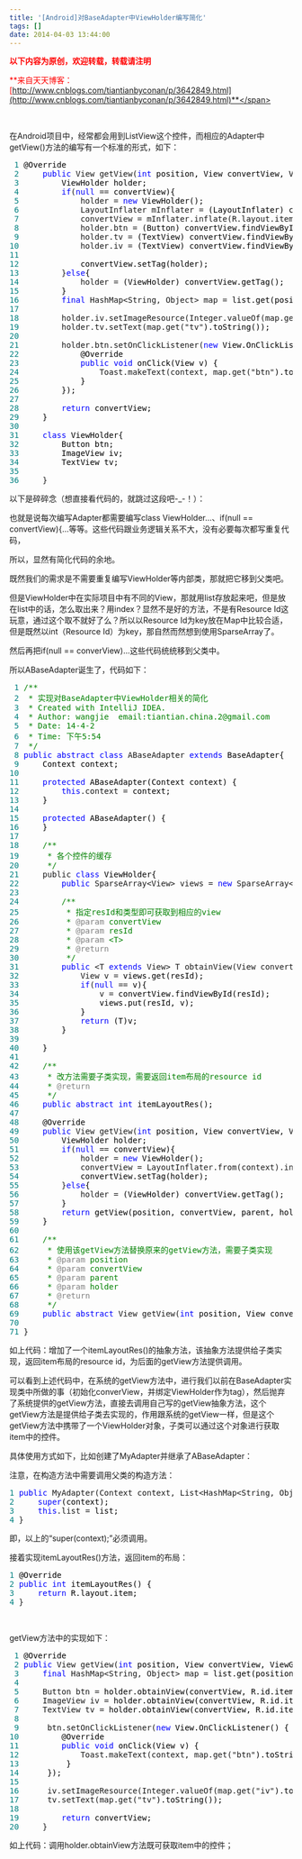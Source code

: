 ```yaml
---
title: '[Android]对BaseAdapter中ViewHolder编写简化'
tags: []
date: 2014-04-03 13:44:00
---
```


<span style="color: #ff0000;">**以下内容为原创，欢迎转载，转载请注明**</span>

<span style="color: #ff0000;">**来自天天博客：[http://www.cnblogs.com/tiantianbyconan/p/3642849.html](http://www.cnblogs.com/tiantianbyconan/p/3642849.html)**</span>

&nbsp;

在Android项目中，经常都会用到ListView这个控件，而相应的Adapter中getView()方法的编写有一个标准的形式，如下：

<div class="cnblogs_code">
<pre><span style="color: #008080;"> 1</span> <span style="color: #000000;">@Override
</span><span style="color: #008080;"> 2</span>     <span style="color: #0000ff;">public</span> View getView(<span style="color: #0000ff;">int</span><span style="color: #000000;"> position, View convertView, ViewGroup parent) {
</span><span style="color: #008080;"> 3</span> <span style="color: #000000;">        ViewHolder holder;
</span><span style="color: #008080;"> 4</span>         <span style="color: #0000ff;">if</span>(<span style="color: #0000ff;">null</span> ==<span style="color: #000000;"> convertView){
</span><span style="color: #008080;"> 5</span>             holder = <span style="color: #0000ff;">new</span><span style="color: #000000;"> ViewHolder();
</span><span style="color: #008080;"> 6</span>             LayoutInflater mInflater =<span style="color: #000000;"> (LayoutInflater) context.getSystemService(Context.LAYOUT_INFLATER_SERVICE);
</span><span style="color: #008080;"> 7</span>             convertView = mInflater.inflate(R.layout.item, <span style="color: #0000ff;">null</span><span style="color: #000000;">);
</span><span style="color: #008080;"> 8</span>             holder.btn =<span style="color: #000000;"> (Button) convertView.findViewById(R.id.btn);
</span><span style="color: #008080;"> 9</span>             holder.tv =<span style="color: #000000;"> (TextView) convertView.findViewById(R.id.tv);
</span><span style="color: #008080;">10</span>             holder.iv =<span style="color: #000000;"> (TextView) convertView.findViewById(R.id.iv);
</span><span style="color: #008080;">11</span> 
<span style="color: #008080;">12</span> <span style="color: #000000;">            convertView.setTag(holder);
</span><span style="color: #008080;">13</span>         }<span style="color: #0000ff;">else</span><span style="color: #000000;">{
</span><span style="color: #008080;">14</span>             holder =<span style="color: #000000;"> (ViewHolder) convertView.getTag();
</span><span style="color: #008080;">15</span> <span style="color: #000000;">        }
</span><span style="color: #008080;">16</span>         <span style="color: #0000ff;">final</span> HashMap&lt;String, Object&gt; map =<span style="color: #000000;"> list.get(position);
</span><span style="color: #008080;">17</span> 
<span style="color: #008080;">18</span>         holder.iv.setImageResource(Integer.valueOf(map.get("iv"<span style="color: #000000;">).toString()));
</span><span style="color: #008080;">19</span>         holder.tv.setText(map.get("tv"<span style="color: #000000;">).toString());
</span><span style="color: #008080;">20</span> 
<span style="color: #008080;">21</span>         holder.btn.setOnClickListener(<span style="color: #0000ff;">new</span><span style="color: #000000;"> View.OnClickListener() {
</span><span style="color: #008080;">22</span> <span style="color: #000000;">            @Override
</span><span style="color: #008080;">23</span>             <span style="color: #0000ff;">public</span> <span style="color: #0000ff;">void</span><span style="color: #000000;"> onClick(View v) {
</span><span style="color: #008080;">24</span>                 Toast.makeText(context, map.get("btn"<span style="color: #000000;">).toString(), Toast.LENGTH_SHORT).show();
</span><span style="color: #008080;">25</span> <span style="color: #000000;">            }
</span><span style="color: #008080;">26</span> <span style="color: #000000;">        });
</span><span style="color: #008080;">27</span> 
<span style="color: #008080;">28</span>         <span style="color: #0000ff;">return</span><span style="color: #000000;"> convertView;
</span><span style="color: #008080;">29</span> <span style="color: #000000;">    }
</span><span style="color: #008080;">30</span> 
<span style="color: #008080;">31</span>     <span style="color: #0000ff;">class</span><span style="color: #000000;"> ViewHolder{
</span><span style="color: #008080;">32</span> <span style="color: #000000;">        Button btn;
</span><span style="color: #008080;">33</span> <span style="color: #000000;">        ImageView iv;
</span><span style="color: #008080;">34</span> <span style="color: #000000;">        TextView tv;
</span><span style="color: #008080;">35</span> 
<span style="color: #008080;">36</span>     }</pre>
</div>

以下是碎碎念（想直接看代码的，就跳过这段吧-_-！）：

也就是说每次编写Adapter都需要编写class ViewHolder...、if(null == convertView){...等等。这些代码跟业务逻辑关系不大，没有必要每次都写重复代码，

所以，显然有简化代码的余地。

既然我们的需求是不需要重复编写ViewHolder等内部类，那就把它移到父类吧。

但是ViewHolder中在实际项目中有不同的View，那就用list存放起来吧，但是放在list中的话，怎么取出来？用index？显然不是好的方法，不是有Resource Id这玩意，通过这个取不就好了么？所以以Resource Id为key放在Map中比较合适，但是既然以int（Resource Id）为key，那自然而然想到使用SparseArray了。

然后再把if(null == converView)...这些代码统统移到父类中。

所以ABaseAdapter诞生了，代码如下：

<div class="cnblogs_code">
<pre><span style="color: #008080;"> 1</span> <span style="color: #008000;">/**</span>
<span style="color: #008080;"> 2</span> <span style="color: #008000;"> * 实现对BaseAdapter中ViewHolder相关的简化
</span><span style="color: #008080;"> 3</span> <span style="color: #008000;"> * Created with IntelliJ IDEA.
</span><span style="color: #008080;"> 4</span> <span style="color: #008000;"> * Author: wangjie  email:tiantian.china.2@gmail.com
</span><span style="color: #008080;"> 5</span> <span style="color: #008000;"> * Date: 14-4-2
</span><span style="color: #008080;"> 6</span> <span style="color: #008000;"> * Time: 下午5:54
</span><span style="color: #008080;"> 7</span>  <span style="color: #008000;">*/</span>
<span style="color: #008080;"> 8</span> <span style="color: #0000ff;">public</span> <span style="color: #0000ff;">abstract</span> <span style="color: #0000ff;">class</span> ABaseAdapter <span style="color: #0000ff;">extends</span><span style="color: #000000;"> BaseAdapter{
</span><span style="color: #008080;"> 9</span> <span style="color: #000000;">    Context context;
</span><span style="color: #008080;">10</span> 
<span style="color: #008080;">11</span>     <span style="color: #0000ff;">protected</span><span style="color: #000000;"> ABaseAdapter(Context context) {
</span><span style="color: #008080;">12</span>         <span style="color: #0000ff;">this</span>.context =<span style="color: #000000;"> context;
</span><span style="color: #008080;">13</span> <span style="color: #000000;">    }
</span><span style="color: #008080;">14</span> 
<span style="color: #008080;">15</span>     <span style="color: #0000ff;">protected</span><span style="color: #000000;"> ABaseAdapter() {
</span><span style="color: #008080;">16</span> <span style="color: #000000;">    }
</span><span style="color: #008080;">17</span> 
<span style="color: #008080;">18</span>     <span style="color: #008000;">/**</span>
<span style="color: #008080;">19</span> <span style="color: #008000;">     * 各个控件的缓存
</span><span style="color: #008080;">20</span>      <span style="color: #008000;">*/</span>
<span style="color: #008080;">21</span>     public <span style="color: #0000ff;">class</span><span style="color: #000000;"> ViewHolder{
</span><span style="color: #008080;">22</span>         <span style="color: #0000ff;">public</span> SparseArray&lt;View&gt; views = <span style="color: #0000ff;">new</span> SparseArray&lt;View&gt;<span style="color: #000000;">();
</span><span style="color: #008080;">23</span> 
<span style="color: #008080;">24</span>         <span style="color: #008000;">/**</span>
<span style="color: #008080;">25</span> <span style="color: #008000;">         * 指定resId和类型即可获取到相应的view
</span><span style="color: #008080;">26</span> <span style="color: #008000;">         * </span><span style="color: #808080;">@param</span><span style="color: #008000;"> convertView
</span><span style="color: #008080;">27</span> <span style="color: #008000;">         * </span><span style="color: #808080;">@param</span><span style="color: #008000;"> resId
</span><span style="color: #008080;">28</span> <span style="color: #008000;">         * </span><span style="color: #808080;">@param</span><span style="color: #008000;"> &lt;T&gt;
</span><span style="color: #008080;">29</span> <span style="color: #008000;">         * </span><span style="color: #808080;">@return</span>
<span style="color: #008080;">30</span>          <span style="color: #008000;">*/</span>
<span style="color: #008080;">31</span>         <span style="color: #0000ff;">public</span> &lt;T <span style="color: #0000ff;">extends</span> View&gt; T obtainView(View convertView, <span style="color: #0000ff;">int</span><span style="color: #000000;"> resId){
</span><span style="color: #008080;">32</span>             View v =<span style="color: #000000;"> views.get(resId);
</span><span style="color: #008080;">33</span>             <span style="color: #0000ff;">if</span>(<span style="color: #0000ff;">null</span> ==<span style="color: #000000;"> v){
</span><span style="color: #008080;">34</span>                 v =<span style="color: #000000;"> convertView.findViewById(resId);
</span><span style="color: #008080;">35</span> <span style="color: #000000;">                views.put(resId, v);
</span><span style="color: #008080;">36</span> <span style="color: #000000;">            }
</span><span style="color: #008080;">37</span>             <span style="color: #0000ff;">return</span><span style="color: #000000;"> (T)v;
</span><span style="color: #008080;">38</span> <span style="color: #000000;">        }
</span><span style="color: #008080;">39</span> 
<span style="color: #008080;">40</span> <span style="color: #000000;">    }
</span><span style="color: #008080;">41</span> 
<span style="color: #008080;">42</span>     <span style="color: #008000;">/**</span>
<span style="color: #008080;">43</span> <span style="color: #008000;">     * 改方法需要子类实现，需要返回item布局的resource id
</span><span style="color: #008080;">44</span> <span style="color: #008000;">     * </span><span style="color: #808080;">@return</span>
<span style="color: #008080;">45</span>      <span style="color: #008000;">*/</span>
<span style="color: #008080;">46</span>     <span style="color: #0000ff;">public</span> <span style="color: #0000ff;">abstract</span> <span style="color: #0000ff;">int</span><span style="color: #000000;"> itemLayoutRes();
</span><span style="color: #008080;">47</span> 
<span style="color: #008080;">48</span> <span style="color: #000000;">    @Override
</span><span style="color: #008080;">49</span>     <span style="color: #0000ff;">public</span> View getView(<span style="color: #0000ff;">int</span><span style="color: #000000;"> position, View convertView, ViewGroup parent) {
</span><span style="color: #008080;">50</span> <span style="color: #000000;">        ViewHolder holder;
</span><span style="color: #008080;">51</span>         <span style="color: #0000ff;">if</span>(<span style="color: #0000ff;">null</span> ==<span style="color: #000000;"> convertView){
</span><span style="color: #008080;">52</span>             holder = <span style="color: #0000ff;">new</span><span style="color: #000000;"> ViewHolder();
</span><span style="color: #008080;">53</span>             convertView = LayoutInflater.from(context).inflate(itemLayoutRes(), <span style="color: #0000ff;">null</span><span style="color: #000000;">);
</span><span style="color: #008080;">54</span> <span style="color: #000000;">            convertView.setTag(holder);
</span><span style="color: #008080;">55</span>         }<span style="color: #0000ff;">else</span><span style="color: #000000;">{
</span><span style="color: #008080;">56</span>             holder =<span style="color: #000000;"> (ViewHolder) convertView.getTag();
</span><span style="color: #008080;">57</span> <span style="color: #000000;">        }
</span><span style="color: #008080;">58</span>         <span style="color: #0000ff;">return</span><span style="color: #000000;"> getView(position, convertView, parent, holder);
</span><span style="color: #008080;">59</span> <span style="color: #000000;">    }
</span><span style="color: #008080;">60</span> 
<span style="color: #008080;">61</span>     <span style="color: #008000;">/**</span>
<span style="color: #008080;">62</span> <span style="color: #008000;">     * 使用该getView方法替换原来的getView方法，需要子类实现
</span><span style="color: #008080;">63</span> <span style="color: #008000;">     * </span><span style="color: #808080;">@param</span><span style="color: #008000;"> position
</span><span style="color: #008080;">64</span> <span style="color: #008000;">     * </span><span style="color: #808080;">@param</span><span style="color: #008000;"> convertView
</span><span style="color: #008080;">65</span> <span style="color: #008000;">     * </span><span style="color: #808080;">@param</span><span style="color: #008000;"> parent
</span><span style="color: #008080;">66</span> <span style="color: #008000;">     * </span><span style="color: #808080;">@param</span><span style="color: #008000;"> holder
</span><span style="color: #008080;">67</span> <span style="color: #008000;">     * </span><span style="color: #808080;">@return</span>
<span style="color: #008080;">68</span>      <span style="color: #008000;">*/</span>
<span style="color: #008080;">69</span>     <span style="color: #0000ff;">public</span> <span style="color: #0000ff;">abstract</span> View getView(<span style="color: #0000ff;">int</span><span style="color: #000000;"> position, View convertView, ViewGroup parent, ViewHolder holder);
</span><span style="color: #008080;">70</span> 
<span style="color: #008080;">71</span> }</pre>
</div>

如上代码：增加了一个itemLayoutRes()的抽象方法，该抽象方法提供给子类实现，返回item布局的resource id，为后面的getView方法提供调用。

可以看到上述代码中，在系统的getView方法中，进行我们以前在BaseAdapter实现类中所做的事（初始化converView，并绑定ViewHolder作为tag），然后抛弃了系统提供的getView方法，直接去调用自己写的getView抽象方法，这个getView方法是提供给子类去实现的，作用跟系统的getView一样，但是这个getView方法中携带了一个ViewHolder对象，子类可以通过这个对象进行获取item中的控件。

具体使用方式如下，比如创建了MyAdapter并继承了ABaseAdapter：

注意，在构造方法中需要调用父类的构造方法：

<div class="cnblogs_code">
<pre><span style="color: #008080;">1</span> <span style="color: #0000ff;">public</span> MyAdapter(Context context, List&lt;HashMap&lt;String, Object&gt;&gt;<span style="color: #000000;"> list) {
</span><span style="color: #008080;">2</span>     <span style="color: #0000ff;">super</span><span style="color: #000000;">(context);
</span><span style="color: #008080;">3</span>     <span style="color: #0000ff;">this</span>.list =<span style="color: #000000;"> list;
</span><span style="color: #008080;">4</span> }</pre>
</div>

即，以上的&ldquo;super(context);&rdquo;必须调用。

接着实现itemLayoutRes()方法，返回item的布局：

<div class="cnblogs_code">
<pre><span style="color: #008080;">1</span> <span style="color: #000000;">@Override
</span><span style="color: #008080;">2</span> <span style="color: #0000ff;">public</span> <span style="color: #0000ff;">int</span><span style="color: #000000;"> itemLayoutRes() {
</span><span style="color: #008080;">3</span>     <span style="color: #0000ff;">return</span><span style="color: #000000;"> R.layout.item;
</span><span style="color: #008080;">4</span> }</pre>
</div>

&nbsp;

getView方法中的实现如下：

<div class="cnblogs_code">
<pre><span style="color: #008080;"> 1</span> <span style="color: #000000;">@Override
</span><span style="color: #008080;"> 2</span> <span style="color: #0000ff;">public</span> View getView(<span style="color: #0000ff;">int</span><span style="color: #000000;"> position, View convertView, ViewGroup parent, ViewHolder holder) {
</span><span style="color: #008080;"> 3</span>     <span style="color: #0000ff;">final</span> HashMap&lt;String, Object&gt; map =<span style="color: #000000;"> list.get(position);
</span><span style="color: #008080;"> 4</span> 
<span style="color: #008080;"> 5</span>     Button btn =<span style="color: #000000;"> holder.obtainView(convertView, R.id.item_btn);
</span><span style="color: #008080;"> 6</span>     ImageView iv =<span style="color: #000000;"> holder.obtainView(convertView, R.id.item_iv);
</span><span style="color: #008080;"> 7</span>     TextView tv =<span style="color: #000000;"> holder.obtainView(convertView, R.id.item_tv);
</span><span style="color: #008080;"> 8</span> 
<span style="color: #008080;"> 9</span>      btn.setOnClickListener(<span style="color: #0000ff;">new</span><span style="color: #000000;"> View.OnClickListener() {
</span><span style="color: #008080;">10</span> <span style="color: #000000;">        @Override
</span><span style="color: #008080;">11</span>         <span style="color: #0000ff;">public</span> <span style="color: #0000ff;">void</span><span style="color: #000000;"> onClick(View v) {
</span><span style="color: #008080;">12</span>             Toast.makeText(context, map.get("btn"<span style="color: #000000;">).toString(), Toast.LENGTH_SHORT).show();
</span><span style="color: #008080;">13</span> <span style="color: #000000;">         }
</span><span style="color: #008080;">14</span> <span style="color: #000000;">     });
</span><span style="color: #008080;">15</span> 
<span style="color: #008080;">16</span>      iv.setImageResource(Integer.valueOf(map.get("iv"<span style="color: #000000;">).toString()));
</span><span style="color: #008080;">17</span>      tv.setText(map.get("tv"<span style="color: #000000;">).toString());
</span><span style="color: #008080;">18</span> 
<span style="color: #008080;">19</span>         <span style="color: #0000ff;">return</span><span style="color: #000000;"> convertView;
</span><span style="color: #008080;">20</span>     }</pre>
</div>

如上代码：调用holder.obtainView方法既可获取item中的控件；

&nbsp;

&nbsp;